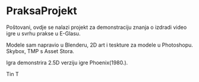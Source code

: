 # PraksaProjekt

Poštovani,
ovdje se nalazi projekt za demonstraciju znanja o izdradi video igre u svrhu prakse u E-Glasu.

Modele sam napravio u Blenderu, 2D art i teskture za modele u Photoshopu.
Skybox, TMP s Asset Stora.

Igra demonstrira 2.5D verziju igre Phoenix(1980.).


Tin T
